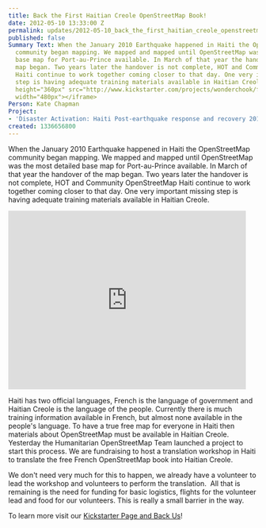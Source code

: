 ```yaml
---
title: Back the First Haitian Creole OpenStreetMap Book!
date: 2012-05-10 13:33:00 Z
permalink: updates/2012-05-10_back_the_first_haitian_creole_openstreetmap_book!
published: false
Summary Text: When the January 2010 Earthquake happened in Haiti the OpenStreetMap
  community began mapping. We mapped and mapped until OpenStreetMap was the most detailed
  base map for Port-au-Prince available. In March of that year the handover of the
  map began. Two years later the handover is not complete, HOT and Community OpenStreetMap
  Haiti continue to work together coming closer to that day. One very important missing
  step is having adequate training materials available in Haitian Creole.<iframe frameborder="0"
  height="360px" src="http://www.kickstarter.com/projects/wonderchook/first-free-haiti-creole-openstreetmap-book/widget/video.html"
  width="480px"></iframe>
Person: Kate Chapman
Project:
- 'Disaster Activation: Haiti Post-earthquake response and recovery 2010-11'
created: 1336656800
---
```


<p>When the January 2010 Earthquake happened in Haiti the OpenStreetMap community began mapping. We mapped and mapped until OpenStreetMap was the most detailed base map for Port-au-Prince available. In March of that year the handover of the map began. Two years later the handover is not complete, HOT and Community OpenStreetMap Haiti continue to work together coming closer to that day. One very important missing step is having adequate training materials available in Haitian Creole.</p><p><!--break--><iframe src="http://www.kickstarter.com/projects/wonderchook/first-free-haiti-creole-openstreetmap-book/widget/video.html" width="480px" frameborder="0" height="360px"></iframe></p><p>Haiti has two official languages, French is the language of government and Haitian Creole is the language of the people. Currently there is much training information available in French, but almost none available in the people's language. To have a true free map for everyone in Haiti then materials about OpenStreetMap must be available in Haitian Creole. Yesterday the Humanitarian OpenStreetMap Team launched a project to start this process. We are fundraising to host a translation workshop in Haiti to translate the free French OpenStreetMap book into Haitian Creole.</p><p>We don't need very much for this to happen, we already have a volunteer to lead the workshop and volunteers to perform the translation. &nbsp;All that is remaining is the need for funding for basic logistics, flights for the volunteer lead and food for our volunteers. This is really a small barrier in the way.</p><p>To learn more visit our <a href="http://www.kickstarter.com/projects/wonderchook/first-free-haiti-creole-openstreetmap-book">Kickstarter Page and Back Us</a>!</p>
